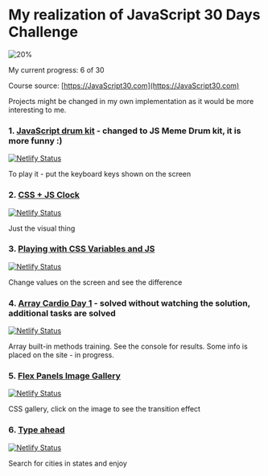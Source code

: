# My realization of JavaScript 30 Days Challenge

![20%](https://progress-bar.dev/20)

My current progress: 6 of 30


Course source: [https://JavaScript30.com](https://JavaScript30.com)

Projects might be changed in my own implementation as it would be more interesting to me.

### 1. [JavaScript drum kit](https://meme-drum-machine.netlify.app) - changed to JS Meme Drum kit, it is more funny :)

[![Netlify Status](https://api.netlify.com/api/v1/badges/422b5925-3b03-4630-b864-aecfaa367a7c/deploy-status)](https://app.netlify.com/sites/meme-drum-machine/deploys)

To play it - put the keyboard keys shown on the screen

### 2. [CSS + JS Clock](https://tikatak.netlify.app)

[![Netlify Status](https://api.netlify.com/api/v1/badges/152ca118-447c-46ce-a2c0-e0ff7c2da6a9/deploy-status)](https://app.netlify.com/sites/tikatak/deploys)

Just the visual thing

### 3. [Playing with CSS Variables and JS](https://simplepshop.netlify.app)

[![Netlify Status](https://api.netlify.com/api/v1/badges/fe690656-e6ef-4e36-8a38-8066dfc56b52/deploy-status)](https://app.netlify.com/sites/simplepshop/deploys)

Change values on the screen and see the difference

### 4. [Array Cardio Day 1](https://arrays-cardio.netlify.app) - solved without watching the solution, additional tasks are solved

[![Netlify Status](https://api.netlify.com/api/v1/badges/bda7b4ca-9509-49f8-9500-5cd6162fa505/deploy-status)](https://app.netlify.com/sites/arrays-cardio/deploys)

Array built-in methods training. See the console for results. Some info is placed on the site - in progress.

### 5. [Flex Panels Image Gallery](https://flex-img-gallery.netlify.app)

[![Netlify Status](https://api.netlify.com/api/v1/badges/f87a51b8-0ad6-458c-8d1e-645670ee1c54/deploy-status)](https://app.netlify.com/sites/flex-img-gallery/deploys)

CSS gallery, click on the image to see the transition effect

### 6. [Type ahead](https://type-ahead-cities.netlify.app)

[![Netlify Status](https://api.netlify.com/api/v1/badges/87f60e52-62a5-4a79-a997-bcf3b7b1453a/deploy-status)](https://app.netlify.com/sites/type-ahead-cities/deploys)

Search for cities in states and enjoy
